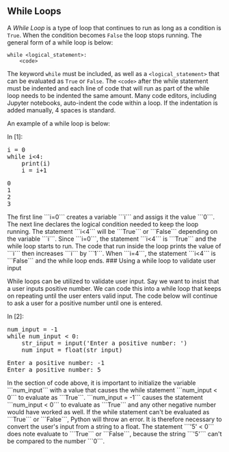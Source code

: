
## While Loops
A _While Loop_ is a type of loop that continues to run as long as a condition is ```True```. When the condition becomes ```False``` the loop stops running. The general form of a while loop is below:

```
while <logical_statement>:
    <code>
```

The keyword ```while``` must be included, as well as a ```<logical_statement>``` that can be evaluated as ```True``` or ```False```. The ```<code>``` after the while statement must be indented and each line of code that will run as part of the while loop needs to be indented the same amount. Many code editors, including Jupyter notebooks, auto-indent the code within a loop. If the indentation is added manually, 4 spaces is standard.

An example of a while loop is below:
<div class="cell border-box-sizing code_cell rendered">
<div class="input">
<div class="prompt input_prompt">In&nbsp;[1]:</div>
<div class="inner_cell">
    <div class="input_area">
<div class=" highlight hl-ipython3"><pre><span></span><span class="n">i</span> <span class="o">=</span> <span class="mi">0</span>
<span class="k">while</span> <span class="n">i</span><span class="o">&lt;</span><span class="mi">4</span><span class="p">:</span>
    <span class="nb">print</span><span class="p">(</span><span class="n">i</span><span class="p">)</span>
    <span class="n">i</span> <span class="o">=</span> <span class="n">i</span><span class="o">+</span><span class="mi">1</span>
</pre></div>

</div>
</div>
</div>

<div class="output_wrapper">
<div class="output">


<div class="output_area">

<div class="prompt"></div>


<div class="output_subarea output_stream output_stdout output_text">
<pre>0
1
2
3
</pre>
</div>
</div>

</div>
</div>

</div>
The first line ```i=0``` creates a variable ```i``` and assigs it the value ```0```. The next line declares the logical condition needed to keep the loop running. The statement ```i<4``` will be ```True``` or ```False``` depending on the variable ```i```. Since ```i=0```, the statement ```i<4``` is ```True``` and the while loop starts to run. The code that run inside the loop prints the value of ```i``` then increases ```i``` by ```1```. When ```i=4```, the statement ```i<4``` is ```False``` and the while loop ends.
### Using a while loop to validate user input

While loops can be utilized to validate user input. Say we want to insist that a user inputs positive number. We can code this into a while loop that keeps on repeating until the user enters valid input. The code below will continue to ask a user for a positive number until one is entered.
<div class="cell border-box-sizing code_cell rendered">
<div class="input">
<div class="prompt input_prompt">In&nbsp;[2]:</div>
<div class="inner_cell">
    <div class="input_area">
<div class=" highlight hl-ipython3"><pre><span></span><span class="n">num_input</span> <span class="o">=</span> <span class="o">-</span><span class="mi">1</span>
<span class="k">while</span> <span class="n">num_input</span> <span class="o">&lt;</span> <span class="mi">0</span><span class="p">:</span>
    <span class="n">str_input</span> <span class="o">=</span> <span class="nb">input</span><span class="p">(</span><span class="s1">&#39;Enter a positive number: &#39;</span><span class="p">)</span>
    <span class="n">num_input</span> <span class="o">=</span> <span class="nb">float</span><span class="p">(</span><span class="n">str_input</span><span class="p">)</span>
</pre></div>

</div>
</div>
</div>

<div class="output_wrapper">
<div class="output">


<div class="output_area">

<div class="prompt"></div>


<div class="output_subarea output_stream output_stdout output_text">
<pre>Enter a positive number: -1
Enter a positive number: 5
</pre>
</div>
</div>

</div>
</div>

</div>
In the section of code above, it is important to initialize the variable ```num_input``` with a value that causes the while statement ```num_input < 0``` to evaluate as ```True```. ```num_input = -1``` causes the statement ```num_input < 0``` to evaluate as ```True``` and any other negative number would have worked as well.  If the while statement can't be evaluated as ```True``` or ```False```, Python will throw an error. It is therefore necessary to convert the user's input from a string to a float. The statement ```'5' < 0``` does note evaluate to ```True``` or ```False```, because the string ```'5'``` can't be compared to the number ```0```. 
 

